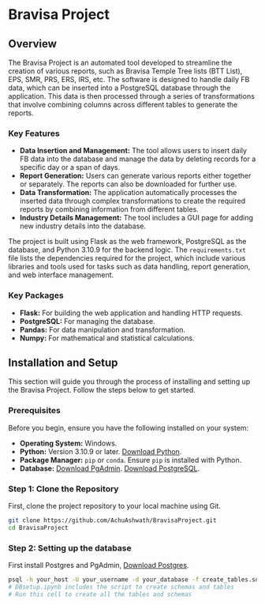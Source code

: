 # Bravisa Project

## Overview
The Bravisa Project is an automated tool developed to streamline the creation of various reports, such as Bravisa Temple Tree lists (BTT List), EPS, SMR, PRS, ERS, IRS, etc. The software is designed to handle daily FB data, which can be inserted into a PostgreSQL database through the application. This data is then processed through a series of transformations that involve combining columns across different tables to generate the reports.

### Key Features
- **Data Insertion and Management:** The tool allows users to insert daily FB data into the database and manage the data by deleting records for a specific day or a span of days.
- **Report Generation:** Users can generate various reports either together or separately. The reports can also be downloaded for further use.
- **Data Transformation:** The application automatically processes the inserted data through complex transformations to create the required reports by combining information from different tables.
- **Industry Details Management:** The tool includes a GUI page for adding new industry details into the database.

The project is built using Flask as the web framework, PostgreSQL as the database, and Python 3.10.9 for the backend logic. The `requirements.txt` file lists the dependencies required for the project, which include various libraries and tools used for tasks such as data handling, report generation, and web interface management.

### Key Packages
- **Flask:** For building the web application and handling HTTP requests.
- **PostgreSQL:** For managing the database.
- **Pandas:** For data manipulation and transformation.
- **Numpy:** For mathematical and statistical calculations.

## Installation and Setup
This section will guide you through the process of installing and setting up the Bravisa Project. Follow the steps below to get started.

### Prerequisites
Before you begin, ensure you have the following installed on your system:
- **Operating System:** Windows.
- **Python:** Version 3.10.9 or later. [Download Python](https://www.python.org/downloads/).
- **Package Manager:** `pip` or `conda`. Ensure `pip` is installed with Python.
- **Database:** [Download PgAdmin](https://www.pgadmin.org/download/). [Download PostgreSQL](https://www.postgresql.org/download/).

### Step 1: Clone the Repository
First, clone the project repository to your local machine using Git.
```bash
git clone https://github.com/AchuAshwath/BravisaProject.git
cd BravisaProject
```

### Step 2: Setting up the database
First install Postgres and PgAdmin, [Download Postgres](https://www.postgresql.org/download/).
```bash
psql -h your_host -U your_username -d your_database -f create_tables.sql
# DBsetup.ipynb includes the script to create schemas and tables
# Run this cell to create all the tables and schemas 
```
